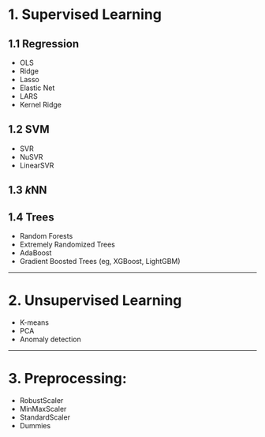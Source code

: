 # 1. Supervised Learning

## 1.1 Regression
- OLS
- Ridge
- Lasso
- Elastic Net
- LARS
- Kernel Ridge

## 1.2 SVM
- SVR
- NuSVR
- LinearSVR

## 1.3 *k*NN

## 1.4 Trees
- Random Forests
- Extremely Randomized Trees
- AdaBoost
- Gradient Boosted Trees (eg, XGBoost, LightGBM)

--------------------------------------------------------------------------------

# 2. Unsupervised Learning
- K-means
- PCA
- Anomaly detection

--------------------------------------------------------------------------------

# 3. Preprocessing:
- RobustScaler
- MinMaxScaler
- StandardScaler
- Dummies
